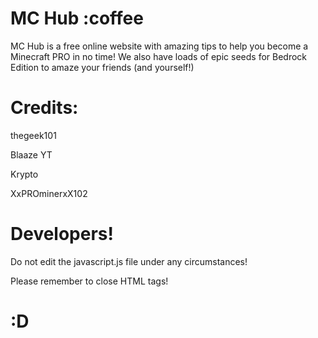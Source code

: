 # MC Hub :coffee
MC Hub is a free online website with amazing tips to help you become a Minecraft PRO in no time! We also have loads of epic seeds for Bedrock Edition to amaze your friends (and yourself!)

# Credits:
thegeek101

Blaaze YT

Krypto

XxPROminerxX102

# Developers!
Do not edit the javascript.js file under any circumstances!

Please remember to close HTML tags!

# :D
